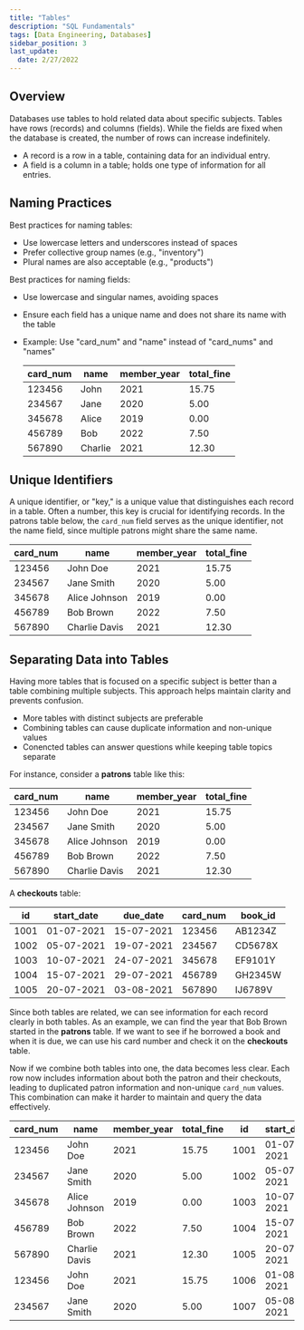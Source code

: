 ```yaml
---
title: "Tables"
description: "SQL Fundamentals"
tags: [Data Engineering, Databases]
sidebar_position: 3
last_update:
  date: 2/27/2022
---
```



## Overview

Databases use tables to hold related data about specific subjects. Tables have rows (records) and columns (fields). While the fields are fixed when the database is created, the number of rows can increase indefinitely. 

- A record is a row in a table, containing data for an individual entry.
- A field is a column in a table; holds one type of information for all entries.

## Naming Practices

Best practices for naming tables:

- Use lowercase letters and underscores instead of spaces
- Prefer collective group names (e.g., "inventory") 
- Plural names are also acceptable (e.g., "products")

Best practices for naming fields:

- Use lowercase and singular names, avoiding spaces
- Ensure each field has a unique name and does not share its name with the table
- Example: Use "card_num" and "name" instead of "card_nums" and "names"

    | card_num | name           | member_year | total_fine |
    |----------|----------------|-------------|------------|
    | 123456   | John           | 2021        | 15.75      |
    | 234567   | Jane           | 2020        | 5.00       |
    | 345678   | Alice          | 2019        | 0.00       |
    | 456789   | Bob            | 2022        | 7.50       |
    | 567890   | Charlie        | 2021        | 12.30      |

## Unique Identifiers

A unique identifier, or "key," is a unique value that distinguishes each record in a table. Often a number, this key is crucial for identifying records. In the patrons table below, the `card_num` field serves as the unique identifier, not the name field, since multiple patrons might share the same name.

| card_num | name           | member_year | total_fine |
|----------|----------------|-------------|------------|
| 123456   | John Doe       | 2021        | 15.75      |
| 234567   | Jane Smith     | 2020        | 5.00       |
| 345678   | Alice Johnson  | 2019        | 0.00       |
| 456789   | Bob Brown      | 2022        | 7.50       |
| 567890   | Charlie Davis  | 2021        | 12.30      |

## Separating Data into Tables

Having more tables that is focused on a specific subject is better than a table combining multiple subjects. This approach helps maintain clarity and prevents confusion.

- More tables with distinct subjects are preferable
- Combining tables can cause duplicate information and non-unique values
- Conencted tables can answer questions while keeping table topics separate

For instance, consider a **patrons** table like this:

| card_num | name           | member_year | total_fine |
|----------|----------------|-------------|------------|
| 123456   | John Doe       | 2021        | 15.75      |
| 234567   | Jane Smith     | 2020        | 5.00       |
| 345678   | Alice Johnson  | 2019        | 0.00       |
| 456789   | Bob Brown      | 2022        | 7.50       |
| 567890   | Charlie Davis  | 2021        | 12.30      |

A **checkouts** table:

| id    | start_date | due_date   | card_num | book_id  |
|-------|------------|------------|----------|----------|
| 1001  | 01-07-2021 | 15-07-2021 | 123456   | AB1234Z  |
| 1002  | 05-07-2021 | 19-07-2021 | 234567   | CD5678X  |
| 1003  | 10-07-2021 | 24-07-2021 | 345678   | EF9101Y  |
| 1004  | 15-07-2021 | 29-07-2021 | 456789   | GH2345W  |
| 1005  | 20-07-2021 | 03-08-2021 | 567890   | IJ6789V  |

Since both tables are related, we can see information for each record clearly in both tables. As an example, we can find the year that Bob Brown started in the **patrons** table. If we want to see if he borrowed a book and when it is due, we can use his card number and check it on the **checkouts** table. 

Now if we combine both tables into one, the data becomes less clear. Each row now includes information about both the patron and their checkouts, leading to duplicated patron information and non-unique `card_num` values. This combination can make it harder to maintain and query the data effectively.

| card_num | name           | member_year | total_fine | id    | start_date | due_date   | book_id  |
|----------|----------------|-------------|------------|-------|------------|------------|----------|
| 123456   | John Doe       | 2021        | 15.75      | 1001  | 01-07-2021 | 15-07-2021 | AB1234Z  |
| 234567   | Jane Smith     | 2020        | 5.00       | 1002  | 05-07-2021 | 19-07-2021 | CD5678X  |
| 345678   | Alice Johnson  | 2019        | 0.00       | 1003  | 10-07-2021 | 24-07-2021 | EF9101Y  |
| 456789   | Bob Brown      | 2022        | 7.50       | 1004  | 15-07-2021 | 29-07-2021 | GH2345W  |
| 567890   | Charlie Davis  | 2021        | 12.30      | 1005  | 20-07-2021 | 03-08-2021 | IJ6789V  |
| 123456   | John Doe       | 2021        | 15.75      | 1006  | 01-08-2021 | 15-08-2021 | KL1122M  |
| 234567   | Jane Smith     | 2020        | 5.00       | 1007  | 05-08-2021 | 19-08-2021 | MN2233N  |



